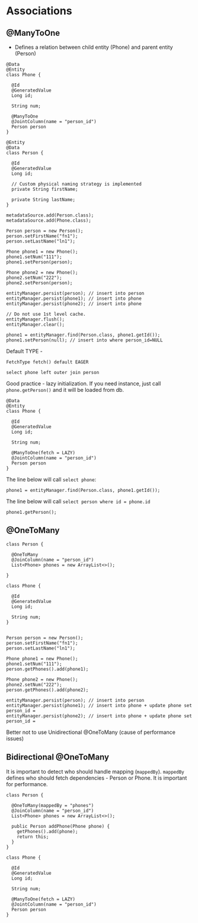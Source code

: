 # Associations

## @ManyToOne

* Defines a relation between child entity (Phone) and parent entity (Person)

```
@Data
@Entity
class Phone {

  @Id
  @GeneratedValue
  Long id;

  String num;

  @ManyToOne
  @JointColumn(name = "person_id")
  Person person
}
```

```
@Entity
@Data
class Person {

  @Id
  @GeneratedValue
  Long id;

  // Custom physical naming strategy is implemented
  private String firstName;
  
  private String lastName;
}
```

```
metadataSource.add(Person.class);
metadataSource.add(Phone.class);
```

```
Person person = new Person();
person.setFirstName("fn1");
person.setLastName("ln1");

Phone phone1 = new Phone();
phone1.setNum("111");
phone1.setPerson(person);

Phone phone2 = new Phone();
phone2.setNum("222");
phone2.setPerson(person);

entityManager.persist(person); // insert into person
entityManager.persist(phone1); // insert into phone
entityManager.persist(phone2); // insert into phone

// Do not use 1st level cache.
entityManager.flush();
entityManager.clear();

phone1 = entityManager.find(Person.class, phone1.getId());
phone1.setPerson(null); // insert into where person_id=NULL
```

Default TYPE - 

```
FetchType fetch() default EAGER
```

```
select phone left outer join person
```

Good practice - lazy initialization.
If you need instance, just call `phone.getPerson()` and it will be loaded from db.

```
@Data
@Entity
class Phone {

  @Id
  @GeneratedValue
  Long id;
  
  String num;
  
  @ManyToOne(fetch = LAZY)
  @JointColumn(name = "person_id")
  Person person
}
```

The line below will call `select phone`:

```
phone1 = entityManager.find(Person.class, phone1.getId());
```

The line below will call `select person where id = phone.id`

```
phone1.getPerson();
```

## @OneToMany

```
class Person {
 
  @OneToMany
  @JoinColumn(name = "person_id")
  List<Phone> phones = new ArrayList<>();
 
}
```

```
class Phone {

  @Id
  @GeneratedValue
  Long id;
  
  String num;
}
```

```

Person person = new Person();
person.setFirstName("fn1");
person.setLastName("ln1");

Phone phone1 = new Phone();
phone1.setNum("111");
person.getPhones().add(phone1);

Phone phone2 = new Phone();
phone2.setNum("222");
person.getPhones().add(phone2);

entityManager.persist(person); // insert into person
entityManager.persist(phone1); // insert into phone + update phone set person_id = 
entityManager.persist(phone2); // insert into phone + update phone set person_id = 

```

Better not to use Unidirectional @OneToMany (cause of performance issues)

## Bidirectional @OneToMany

It is important to detect who should handle mapping (`mappedBy`).
`mappedBy` defines who should fetch dependencies - Person or Phone. It is important for performance.

```
class Person {
 
  @OneToMany(mappedBy = "phones")
  @JoinColumn(name = "person_id")
  List<Phone> phones = new ArrayList<>();

  public Person addPhone(Phone phone) {
    getPhones().add(phone);
    return this;
  }
}
```

```
class Phone {

  @Id
  @GeneratedValue
  Long id;
  
  String num;

  @ManyToOne(fetch = LAZY)
  @JointColumn(name = "person_id")
  Person person
}
```
